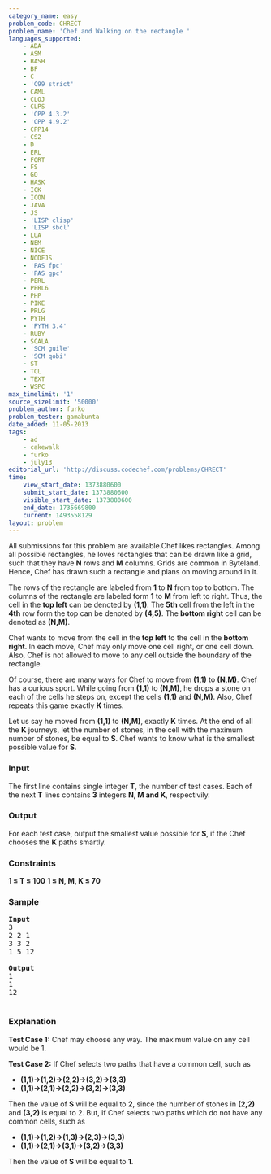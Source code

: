 ```yaml
---
category_name: easy
problem_code: CHRECT
problem_name: 'Chef and Walking on the rectangle '
languages_supported:
    - ADA
    - ASM
    - BASH
    - BF
    - C
    - 'C99 strict'
    - CAML
    - CLOJ
    - CLPS
    - 'CPP 4.3.2'
    - 'CPP 4.9.2'
    - CPP14
    - CS2
    - D
    - ERL
    - FORT
    - FS
    - GO
    - HASK
    - ICK
    - ICON
    - JAVA
    - JS
    - 'LISP clisp'
    - 'LISP sbcl'
    - LUA
    - NEM
    - NICE
    - NODEJS
    - 'PAS fpc'
    - 'PAS gpc'
    - PERL
    - PERL6
    - PHP
    - PIKE
    - PRLG
    - PYTH
    - 'PYTH 3.4'
    - RUBY
    - SCALA
    - 'SCM guile'
    - 'SCM qobi'
    - ST
    - TCL
    - TEXT
    - WSPC
max_timelimit: '1'
source_sizelimit: '50000'
problem_author: furko
problem_tester: gamabunta
date_added: 11-05-2013
tags:
    - ad
    - cakewalk
    - furko
    - july13
editorial_url: 'http://discuss.codechef.com/problems/CHRECT'
time:
    view_start_date: 1373880600
    submit_start_date: 1373880600
    visible_start_date: 1373880600
    end_date: 1735669800
    current: 1493558129
layout: problem
---
```

All submissions for this problem are available.Chef likes rectangles. Among all possible rectangles, he loves rectangles that can be drawn like a grid, such that they have **N** rows and **M** columns. Grids are common in Byteland. Hence, Chef has drawn such a rectangle and plans on moving around in it.

The rows of the rectangle are labeled from **1** to **N** from top to bottom. The columns of the rectangle are labeled form **1** to **M** from left to right. Thus, the cell in the **top left** can be denoted by **(1,1)**. The **5th** cell from the left in the **4th** row form the top can be denoted by **(4,5)**. The **bottom right** cell can be denoted as **(N,M)**.

Chef wants to move from the cell in the **top left** to the cell in the **bottom right**. In each move, Chef may only move one cell right, or one cell down. Also, Chef is not allowed to move to any cell outside the boundary of the rectangle.

Of course, there are many ways for Chef to move from **(1,1)** to **(N,M)**. Chef has a curious sport. While going from **(1,1)** to **(N,M)**, he drops a stone on each of the cells he steps on, except the cells **(1,1)** and
**(N,M)**. Also, Chef repeats this game exactly **K** times.

Let us say he moved from **(1,1)** to **(N,M)**, exactly **K** times. At the end of all the **K** journeys, let the number of stones, in the cell with the maximum number of stones, be equal to **S**. Chef wants to know what is the smallest possible value for **S**.

### Input

The first line contains single integer **T**, the number of test cases. Each of the next **T** lines contains **3** integers **N, M and K**, respectivily.

### Output

For each test case, output the smallest value possible for **S**, if the Chef chooses the **K** paths smartly.

### Constraints

**1 ≤ T ≤ 100**
**1 ≤ N, M, K ≤ 70**

### Sample

<pre>
<b>Input</b>
3
2 2 1
3 3 2
1 5 12

<b>Output</b>
1
1
12

</pre>
### Explanation

**Test Case 1:** Chef may choose any way. The maximum value on any cell would be 1.

**Test Case 2:** If Chef selects two paths that have a common cell, such as

- **(1,1)->(1,2)->(2,2)->(3,2)->(3,3)**
- **(1,1)->(2,1)->(2,2)->(3,2)->(3,3)**

Then the value of **S** will be equal to **2**, since the number of stones in **(2,2)** and **(3,2)** is equal to 2. But, if Chef selects two paths which do not have any common cells, such as

- **(1,1)->(1,2)->(1,3)->(2,3)->(3,3)**
- **(1,1)->(2,1)->(3,1)->(3,2)->(3,3)**

Then the value of **S** will be equal to **1**.
